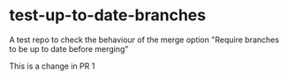 # test-up-to-date-branches
A test repo to check the behaviour of the merge option "Require branches to be up to date before merging"

This is a change in PR 1
